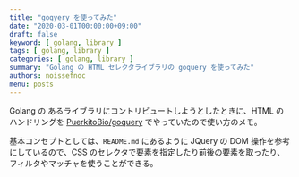 ```yaml
---
title: "goqyery を使ってみた"
date: "2020-03-01T00:00:00+09:00"
draft: false
keyword: [ golang, library ]
tags: [ golang, library ]
categories: [ golang, library ]
summary: "Golang の HTML セレクタライブラリの goquery を使ってみた"
authors: noissefnoc
menu: posts
---
```


Golang の あるライブラリにコントリビュートしようとしたときに、HTML のハンドリングを [PuerkitoBio/goquery](https://github.com/PuerkitoBio/goquery) でやっていたので使い方のメモ。

基本コンセプトとしては、`README.md` にあるように JQuery の DOM 操作を参考にしているので、CSS のセレクタで要素を指定したり前後の要素を取ったり、フィルタやマッチャを使うことができる。
